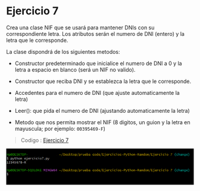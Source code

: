 # **Ejercicio  7**

Crea una clase NIF que se usará para mantener DNIs con su correspondiente letra. Los atributos serán el numero de DNI (entero) y la letra que le corresponde.

La clase dispondrá de los siguientes metodos: 

- Constructor predeterminado que inicialice el numero de DNI a 0 y la letra a espacio en blanco (será un NIF no valido).

- Constructor que reciba DNI y se establezca la letra que le corresponde.

- Accedentes para el numero de DNI (que ajuste automaticamente la letra)

- Leer(): que pida el numero de DNI (ajustando automaticamente la letra)

- Metodo que nos permita mostrar el NIF (8 digitos, un guion y la letra en mayuscula; por ejemplo: `00395469-F`)

> Codigo : [Ejercicio 7](./ejercicio7.py)

<div align = "center">
<img src="./img/ejercicio7.png">
</div>
